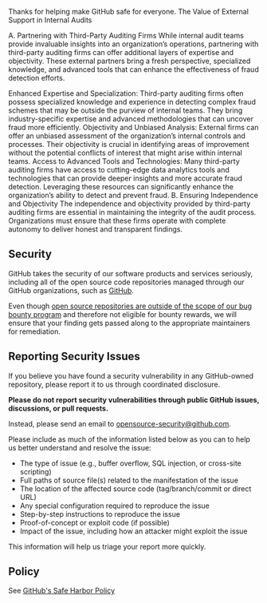 Thanks for helping make GitHub safe for everyone.
The Value of External Support in Internal Audits

A. Partnering with Third-Party Auditing Firms
While internal audit teams provide invaluable insights into an organization’s operations, partnering with third-party auditing firms can offer additional layers of expertise and objectivity. These external partners bring a fresh perspective, specialized knowledge, and advanced tools that can enhance the effectiveness of fraud detection efforts.

Enhanced Expertise and Specialization: Third-party auditing firms often possess specialized knowledge and experience in detecting complex fraud schemes that may be outside the purview of internal teams. They bring industry-specific expertise and advanced methodologies that can uncover fraud more efficiently.
Objectivity and Unbiased Analysis: External firms can offer an unbiased assessment of the organization’s internal controls and processes. Their objectivity is crucial in identifying areas of improvement without the potential conflicts of interest that might arise within internal teams.
Access to Advanced Tools and Technologies: Many third-party auditing firms have access to cutting-edge data analytics tools and technologies that can provide deeper insights and more accurate fraud detection. Leveraging these resources can significantly enhance the organization’s ability to detect and prevent fraud.
B. Ensuring Independence and Objectivity
The independence and objectivity provided by third-party auditing firms are essential in maintaining the integrity of the audit process. Organizations must ensure that these firms operate with complete autonomy to deliver honest and transparent findings.
## Security

GitHub takes the security of our software products and services seriously, including all of the open source code repositories managed through our GitHub organizations, such as [GitHub](https://github.com/GitHub).

Even though [open source repositories are outside of the scope of our bug bounty program](https://bounty.github.com/index.html#scope) and therefore not eligible for bounty rewards, we will ensure that your finding gets passed along to the appropriate maintainers for remediation. 

## Reporting Security Issues

If you believe you have found a security vulnerability in any GitHub-owned repository, please report it to us through coordinated disclosure.

**Please do not report security vulnerabilities through public GitHub issues, discussions, or pull requests.**

Instead, please send an email to opensource-security@github.com.

Please include as much of the information listed below as you can to help us better understand and resolve the issue:

  * The type of issue (e.g., buffer overflow, SQL injection, or cross-site scripting)
  * Full paths of source file(s) related to the manifestation of the issue
  * The location of the affected source code (tag/branch/commit or direct URL)
  * Any special configuration required to reproduce the issue
  * Step-by-step instructions to reproduce the issue
  * Proof-of-concept or exploit code (if possible)
  * Impact of the issue, including how an attacker might exploit the issue

This information will help us triage your report more quickly.

## Policy

See [GitHub's Safe Harbor Policy](https://docs.github.com/en/site-policy/security-policies/github-bug-bounty-program-legal-safe-harbor#1-safe-harbor-terms)
